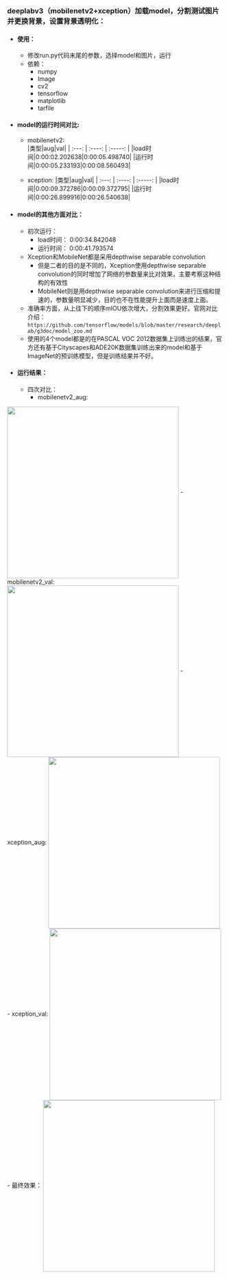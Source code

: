 ### deeplabv3（mobilenetv2+xception）加载model，分割测试图片并更换背景，设置背景透明化：

- #### 使用：
  - 修改run.py代码末尾的参数，选择model和图片，运行
  - 依赖：
    - numpy
    - Image
    - cv2
    - tensorflow
    - matplotlib
    - tarfile
- #### model的运行时间对比:
  - mobilenetv2:  
  |类型|aug|val|
  | :---: | :----: | :-----: |
  |load时间|0:00:02.202638|0:00:05.498740|
  |运行时间|0:00:05.233193|0:00:08.560493|

  - xception:
  |类型|aug|val|
  | :---: | :----: | :-----: |
  |load时间|0:00:09.372786|0:00:09.372795|
  |运行时间|0:00:26.899916|0:00:26.540638|

- #### model的其他方面对比：
  - 初次运行：  
    - load时间： 0:00:34.842048
    - 运行时间： 0:00:41.793574
  - Xception和MobileNet都是采用depthwise separable convolution
    - 但是二者的目的是不同的，Xception使用depthwise separable convolution的同时增加了网络的参数量来比对效果，主要考察这种结构的有效性
    - MobileNet则是用depthwise separable convolution来进行压缩和提速的，参数量明显减少，目的也不在性能提升上面而是速度上面。
  - 准确率方面，从上往下的顺序mIOU依次增大，分割效果更好。官网对比介绍：`https://github.com/tensorflow/models/blob/master/research/deeplab/g3doc/model_zoo.md`
  - 使用的4个model都是的在PASCAL VOC 2012数据集上训练出的结果，官方还有基于Cityscapes和ADE20K数据集训练出来的model和基于ImageNet的预训练模型，但是训练结果并不好。


- #### 运行结果：
  - 四次对比：
    - mobilenetv2_aug:
<img src="https://github.com/XiXiangkun/images/blob/master/mobilenetv2_aug.png?raw=true" width="400" hegiht="150" align=center />
    - mobilenetv2_val:
<img src="https://github.com/XiXiangkun/images/blob/master/mobilenetv2_val.png?raw=true" width="400" hegiht="150" align=center />
    - xception_aug:
<img src="https://github.com/XiXiangkun/images/blob/master/xception_aug.png?raw=true" width="400" hegiht="150" align=center />
    - xception_val:
<img src="https://github.com/XiXiangkun/images/blob/master/xception_val.png?raw=true" width="400" hegiht="150" align=center />
  - 最终效果：
<img src="https://github.com/XiXiangkun/images/blob/master/seg_result.png?raw=true" width="400" hegiht="150" align=center />
